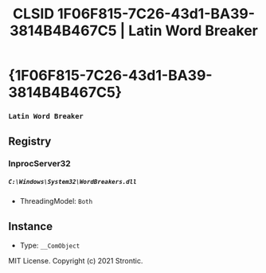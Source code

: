 ﻿---
title: "CLSID 1F06F815-7C26-43d1-BA39-3814B4B467C5 | Latin Word Breaker"
excerpt: What is COM-Object CLSID 1F06F815-7C26-43d1-BA39-3814B4B467C5?
---

# {1F06F815-7C26-43d1-BA39-3814B4B467C5}

### `Latin Word Breaker`

## Registry


### InprocServer32

##### `C:\Windows\System32\WordBreakers.dll`
* ThreadingModel: `Both`

## Instance

* Type: `__ComObject`

MIT License. Copyright (c) 2021 Strontic.


